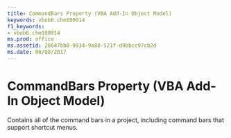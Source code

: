 ```yaml
---
title: CommandBars Property (VBA Add-In Object Model)
keywords: vbob6.chm100014
f1_keywords:
- vbob6.chm100014
ms.prod: office
ms.assetid: 26647bb0-9934-9a88-521f-d9bbcc97cb2d
ms.date: 06/08/2017
---
```



# CommandBars Property (VBA Add-In Object Model)



Contains all of the command bars in a project, including command bars that support shortcut menus.

